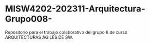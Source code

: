 # MISW4202-202311-Arquitectura-Grupo008-
Repositorio para el trabajo colaborativo del grupo 8 de curso ARQUITECTURAS ÁGILES DE SW.
